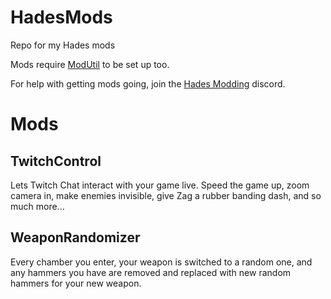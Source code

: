 # HadesMods
Repo for my Hades mods

Mods require [ModUtil](https://github.com/SGG-Modding/ModUtil) to be set up too. 

For help with getting mods going, join the [Hades Modding](https://discord.com/invite/KuMbyrN) discord.

# Mods

## TwitchControl
Lets Twitch Chat interact with your game live. Speed the game up, zoom camera in, make enemies invisible, give Zag a rubber banding dash, and so much more...

## WeaponRandomizer
Every chamber you enter, your weapon is switched to a random one, and any hammers you have are removed and replaced with new random hammers for your new weapon.
